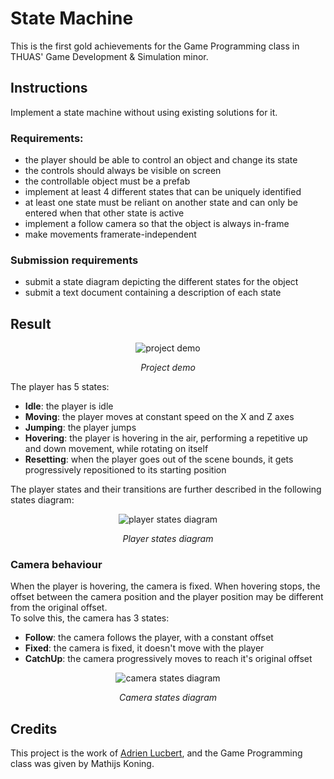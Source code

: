 # State Machine

This is the first gold achievements for the Game Programming class in THUAS'
Game Development & Simulation minor.

## Instructions

Implement a state machine without using existing solutions for it.

### Requirements:

- the player should be able to control an object and change its state
- the controls should always be visible on screen
- the controllable object must be a prefab
- implement at least 4 different states that can be uniquely identified
- at least one state must be reliant on another state and can only be entered
when that other state is active
- implement a follow camera so that the object is always in-frame
- make movements framerate-independent

### Submission requirements

- submit a state diagram depicting the different states for the object
- submit a text document containing a description of each state

## Result

<div align="center">
  <img src="./resources/demo.gif" alt="project demo"/>
  <p><i>Project demo</i></p>
</div>

The player has 5 states:
- **Idle**: the player is idle
- **Moving**: the player moves at constant speed on the X and Z axes
- **Jumping**: the player jumps
- **Hovering**: the player is hovering in the air, performing a repetitive up and
down movement, while rotating on itself
- **Resetting**: when the player goes out of the scene bounds, it gets
progressively repositioned to its starting position

The player states and their transitions are further described in the following states
diagram:

<div align="center">
  <img src="./resources/player-states-diagram.svg" alt="player states diagram"/>
  <p><i>Player states diagram</i></p>
</div>

### Camera behaviour

When the player is hovering, the camera is fixed. When hovering stops, the
offset between the camera position and the player position may be different from
the original offset.  
To solve this, the camera has 3 states:
- **Follow**: the camera follows the player, with a constant offset
- **Fixed**: the camera is fixed, it doesn't move with the player
- **CatchUp**: the camera progressively moves to reach it's original offset

<div align="center">
  <img src="./resources/camera-states-diagram.svg" alt="camera states diagram"/>
  <p><i>Camera states diagram</i></p>
</div>

## Credits

This project is the work of [Adrien Lucbert](https://github.com/adrienlucbert),
and the Game Programming class was given by Mathijs Koning.
